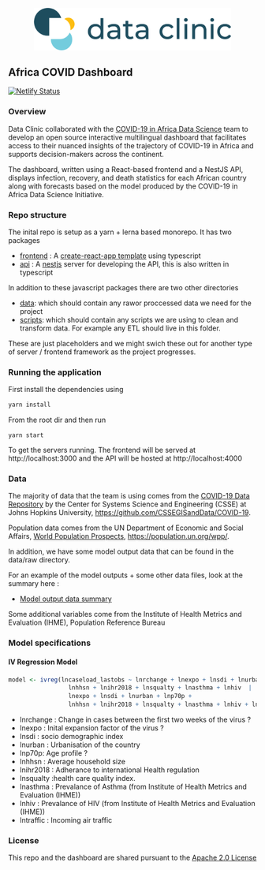 
<p align="center">
  <img src="site-logo.png" width="400"/>
</p>

## Africa COVID Dashboard
[![Netlify Status](https://api.netlify.com/api/v1/badges/25700efb-ac20-4b91-8ce6-f9d4dcadc810/deploy-status)](https://app.netlify.com/sites/ts-africa-covid/deploys)

### Overview

Data Clinic collaborated with the [COVID-19 in Africa Data Science](https://sites.bu.edu/covid-19-in-africa/) team to develop an open source interactive multilingual dashboard that facilitates access to their nuanced insights of the trajectory of COVID-19 in Africa and supports decision-makers across the continent.

The dashboard, written using a React-based frontend and a NestJS API, displays infection, recovery, and death statistics for each African country along with forecasts based on the model produced by the COVID-19 in Africa Data Science Initiative.

### Repo structure 

The inital repo is setup as a yarn + lerna based monorepo. It has two packages 

- [frontend](/packages/frontend) : A [create-react-app template](https://github.com/facebook/create-react-app) using  typescript
- [api](/packages/api) : A [nestjs](https://nestjs.com/) server for developing the API, this is also written in typescript 

In addition to these javascript packages there are two other directories 
- [data](/data): which should contain any rawor proccessed data we need for the project 
- [scripts](/scripts): which should contain any scripts we are using to clean and transform data. For example any ETL should live in this folder.

These are just placeholders and we might swich these out for another type of server / frontend framework as the project progresses.

### Running the application 

First install the dependencies using 

```bash
yarn install
```

From the root dir and then run 

```
yarn start
```

To get the servers running. The frontend will be served at http://localhost:3000 and the API will be hosted at http://localhost:4000  

### Data 

The majority of data that the team is using comes from the [COVID-19 Data Repository](https://github.com/CSSEGISandData/COVID-19) by the Center for Systems Science and Engineering (CSSE) at Johns Hopkins University, https://github.com/CSSEGISandData/COVID-19.

Population data comes from the UN Department of Economic and Social Affairs, [World Population Prospects](https://population.un.org/wpp/), https://population.un.org/wpp/.

In addition, we have some model output data that can be found in the data/raw directory. 

For an example of the model outputs + some other data files, look at the summary here : 
- [Model output data summary](/data/raw/test/summary.md)

Some additional variables come from the Institute of Health Metrics and Evaluation (IHME),  Population Reference Bureau 

### Model specifications 

#### IV Regression Model

```r
model <- ivreg(lncaseload_lastobs ~ lnrchange + lnexpo + lnsdi + lnurban + lnp70p +
                 lnhhsn + lnihr2018 + lnsqualty + lnasthma + lnhiv  | 
                 lnexpo + lnsdi + lnurban + lnp70p +
                 lnhhsn + lnihr2018 + lnsqualty + lnasthma + lnhiv + lntraffic,data= modeldata)
```

- lnrchange : Change in cases between the first two weeks of the virus ?
- lnexpo : Inital expansion factor of the virus ?
- lnsdi : socio demographic index
- lnurban : Urbanisation of the country
- lnp70p: Age profile ?
- lnhhsn : Average household size
- lnihr2018 : Adherance to international Health regulation
- lnsqualty :health care quality index.
- lnasthma  : Prevalance of Asthma (from Institute of Health Metrics and Evaluation (IHME))
- lnhiv : Prevalance of HIV (from Institute of Health Metrics and Evaluation (IHME))  
- lntraffic : Incoming air traffic

### License

This repo and the dashboard are shared pursuant to the [Apache 2.0 License](https://www.apache.org/licenses/LICENSE-2.0.html)
